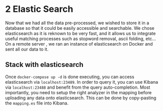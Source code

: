 # 2 Elastic Search

Now that we had all the data pre-processed, we wished to store it in a database so that it could be easily accessible and searchable.
We chose elasticsearch as it is reknown to be very fast, and it allows us to integrate useful matching processes such as stopword removal, ascii folding, etc...
On a remote server , we ran an instance of elasticsearch on Docker and sent all our data to it.

## Stack with elasticsearch

Once `docker-compose up -d` is done executing, you can access elasticsearch via `localhost:23489`. In order to query it, you can use Kibana via `localhost:23488` and benefit from the query auto-completion. Most importantly, you need to setup the right analyzer in the mapping before uploading any data onto elasticsearch. This can be done by copy-pasting the `mapping.es` file into Kibana.

